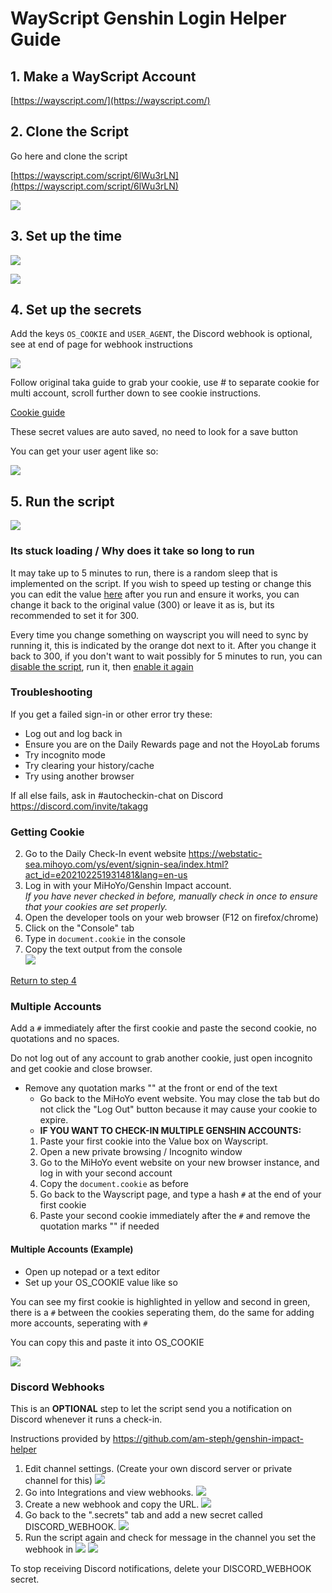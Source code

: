 # WayScript Genshin Login Helper Guide

## 1. Make a WayScript Account

[https://wayscript.com/](https://wayscript.com/)

## 2. Clone the Script

Go here and clone the script

[https://wayscript.com/script/6lWu3rLN](https://wayscript.com/script/6lWu3rLN)

![](https://i.imgur.com/Sk2tFQK.png)

## 3. Set up the time

![](https://i.imgur.com/1opHU82.png)

![](https://i.imgur.com/L8b7dQF.png)

## 4. Set up the secrets

Add the keys `OS_COOKIE` and `USER_AGENT`, the Discord webhook is optional, see at end of page for webhook instructions

![](https://i.imgur.com/oiL97tP.png)

Follow original taka guide to grab your cookie, use # to separate cookie for multi account, scroll further down to see cookie instructions.

[Cookie guide](https://am-steph.github.io/wayscript-login-helper/#getting-cookie)

These secret values are auto saved, no need to look for a save button

You can get your user agent like so:

![](https://i.imgur.com/4zXcZAU.png)

## 5. Run the script

![](https://i.imgur.com/40GtLZi.png)

### Its stuck loading / Why does it take so long to run

It may take up to 5 minutes to run, there is a random sleep that is implemented on the script. If you wish to speed up testing or change this you can edit the value [here](https://i.imgur.com/FStrNkZ.png) after you run and ensure it works, you can change it back to the original value (300) or leave it as is, but its recommended to set it for 300. 

Every time you change something on wayscript you will need to sync by running it, this is indicated by the orange dot next to it. After you change it back to 300, if you don't want to wait possibly for 5 minutes to run, you can [disable the script](https://i.imgur.com/Ju8d4gM.png), run it, then [enable it again](https://i.imgur.com/1ZQkRak.png)

### Troubleshooting

If you get a failed sign-in or other error try these:
  - Log out and log back in
  - Ensure you are on the Daily Rewards page and not the HoyoLab forums
  - Try incognito mode
  - Try clearing your history/cache
  - Try using another browser

If all else fails, ask in #autocheckin-chat on Discord https://discord.com/invite/takagg

### Getting Cookie
2. Go to the Daily Check-In event website https://webstatic-sea.mihoyo.com/ys/event/signin-sea/index.html?act_id=e202102251931481&lang=en-us
3. Log in with your MiHoYo/Genshin Impact account.  
   *If you have never checked in before, manually check in once to ensure that your cookies are set properly.*
4. Open the developer tools on your web browser (F12 on firefox/chrome)
5. Click on the "Console" tab
6. Type in `document.cookie` in the console
7. Copy the text output from the console  
   ![](https://imgur.com/eWP1OyO.png)

[Return to step 4](https://am-steph.github.io/wayscript-login-helper/#4-set-up-the-secrets)

### Multiple Accounts
Add a `#` immediately after the first cookie and paste the second cookie, no quotations and no spaces.

Do not log out of any account to grab another cookie, just open incognito and get cookie and close browser.

 - Remove any quotation marks "" at the front or end of the text 
    - Go back to the MiHoYo event website. You may close the tab but do not click the "Log Out" button because it may cause your cookie to expire.
    - **IF YOU WANT TO CHECK-IN MULTIPLE GENSHIN ACCOUNTS:**
    1. Paste your first cookie into the Value box on Wayscript.
    2. Open a new private browsing / Incognito window
    3. Go to the MiHoYo event website on your new browser instance, and log in with your second account
    4. Copy the `document.cookie` as before
    5. Go back to the Wayscript page, and type a hash `#` at the end of your first cookie
    6. Paste your second cookie immediately after the `#` and remove the quotation marks "" if needed

#### Multiple Accounts (Example)
- Open up notepad or a text editor
- Set up your OS_COOKIE value like so

You can see my first cookie is highlighted in yellow and second in green, there is a `#` between the cookies seperating them, do the same for adding more accounts, seperating with `#`

You can copy this and paste it into OS_COOKIE

![](https://i.imgur.com/kYRZlF1.png)

### Discord Webhooks
This is an **OPTIONAL** step to let the script send you a notification on Discord whenever it runs a check-in.

Instructions provided by https://github.com/am-steph/genshin-impact-helper
1. Edit channel settings. (Create your own discord server or private channel for this)
   ![](https://i.imgur.com/Q0KFNzv.png)
2. Go into Integrations and view webhooks.
   ![](https://i.imgur.com/Z4pfACE.png)
3. Create a new webhook and copy the URL.
   ![](https://i.imgur.com/b3ZL3m3.png)
4. Go back to the ".secrets" tab and add a new secret called DISCORD_WEBHOOK.
   ![](https://i.imgur.com/oiL97tP.png)
5. Run the script again and check for message in the channel you set the webhook in
   ![](https://i.imgur.com/40GtLZi.png)
   ![](https://i.imgur.com/0FMvJHW.png)

To stop receiving Discord notifications, delete your DISCORD_WEBHOOK secret.
